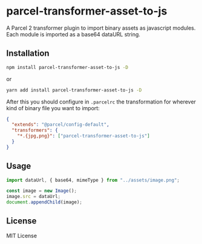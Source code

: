 # parcel-transformer-asset-to-js

A Parcel 2 transformer plugin to import binary assets as javascript modules.  
Each module is imported as a base64 dataURL string.

## Installation

```bash
npm install parcel-transformer-asset-to-js -D
```
or
```bash
yarn add install parcel-transformer-asset-to-js -D
```

After this you should configure in `.parcelrc` the transformation for wherever kind of binary file you want to import:

```json
{
  "extends": "@parcel/config-default",
  "transformers": {
    "*.{jpg,png}": ["parcel-transformer-asset-to-js"]
  }
}
```

## Usage

```js
import dataUrl, { base64, mimeType } from "../assets/image.png";

const image = new Image();
image.src = dataUrl;
document.appendChild(image);
```

## License

MIT License